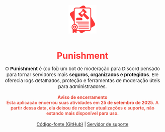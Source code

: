<div align="center">

  <img src="https://raw.githubusercontent.com/FZLtda/Punishment/main/src/assets/logos/logo.png" width="90" alt="Logo do Punishment" style="margin-bottom: 12px;">

  <h1 style="color:#FE3838; font-weight: 700; margin-bottom: 10px;">Punishment</h1>

  <p style="max-width: 680px; font-size: 15px; margin-bottom: 16px;">
    O <strong>Punishment</strong> é (ou foi) um bot de moderação para Discord pensado para tornar servidores mais
    <strong>seguros, organizados e protegidos</strong>. Ele oferecia logs detalhados, proteção e ferramentas de
    moderação úteis para administradores.
  </p>

  <p style="color: #e74c3c; font-size: 14px; font-weight: 600; margin-top: 12px;">
    <strong>Aviso de encerramento</strong><br>
    Esta aplicação encerrou suas atividades em <strong>25 de setembro de 2025</strong>. A partir dessa data, ela deixou de receber atualizações e suporte, não estando mais disponível para uso.
  </p>

  <p style="font-size: 14px; margin-top: 18px;">
    <a href="https://github.com/FZLtda/Punishment">Código-fonte (GitHub)</a> |
    <a href="https://discord.gg/p4ANxp5TKf">Servidor de suporte</a>
  </p>

</div>
